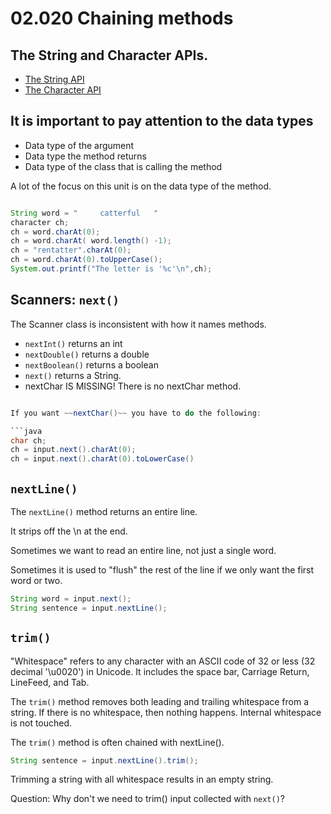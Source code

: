 # 02.020 Chaining methods

## The String and Character APIs.

* [The String API](https://docs.oracle.com/en/java/javase/17/docs/api/java.base/java/lang/String.html)
* [The Character API](https://docs.oracle.com/en/java/javase/17/docs/api/java.base/java/lang/Character.html)

## It is important to pay attention to the data types

* Data type of the argument
* Data type the method returns
* Data type of the class that is calling the method

A lot of the focus on this unit is on the data type of the method.

```Java

String word = "     catterful   "
character ch;
ch = word.charAt(0);
ch = word.charAt( word.length() -1);
ch = "rentatter".charAt(0);
ch = word.charAt(0).toUpperCase();
System.out.printf("The letter is '%c'\n",ch);
```

## Scanners:  `next()` 

The Scanner class is inconsistent with how it names methods.

* `nextInt()` returns an int
* `nextDouble()` returns a double
* `nextBoolean()` returns a boolean
* `next()` returns a String.
* nextChar IS MISSING!  There is no nextChar method.  
```java 

If you want ~~nextChar()~~ you have to do the following:

```java
char ch; 
ch = input.next().charAt(0);
ch = input.next().charAt(0).toLowerCase()

```

## `nextLine()`

The `nextLine()` method returns an entire line.

It strips off the \n at the end.

Sometimes we want to read an entire line, not just a single word.

Sometimes it is used to "flush" the rest of the line if we only want the first word or two.

```java
String word = input.next();
String sentence = input.nextLine();
```

## `trim()`

"Whitespace" refers to any character with an ASCII code of 32 or less (32 decimal '\u0020') in Unicode.  It includes the space bar, Carriage Return, LineFeed, and Tab.


The `trim()` method removes both leading and trailing whitespace from a string.  If there is no whitespace, then nothing happens.  Internal whitespace is not touched.

The `trim()` method is often chained with nextLine().

```java
String sentence = input.nextLine().trim();
```

Trimming a string with all whitespace results in an empty string.

Question:  Why don't we need to trim() input collected with `next()`?